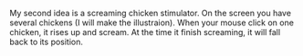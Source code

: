 My second idea is a screaming chicken stimulator. On the screen you have several chickens (I will make the illustraion). When
your mouse click on one chicken, it rises up and scream. At the time it finish screaming, it will fall back to its position.
